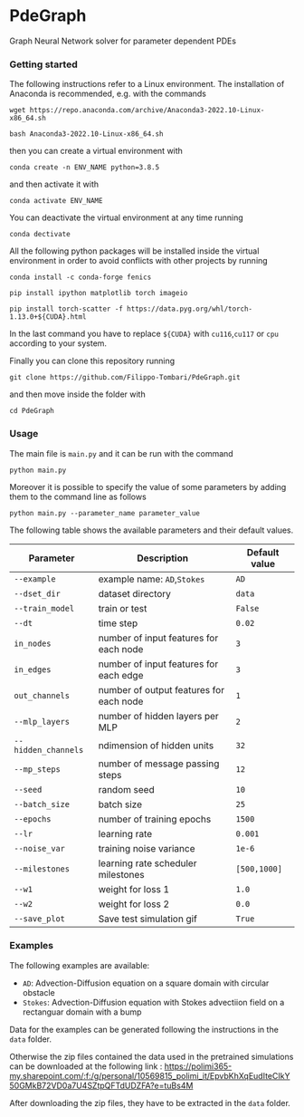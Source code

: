 # PdeGraph
Graph Neural Network solver for parameter dependent PDEs
### Getting started
The following instructions refer to a Linux environment. The installation of Anaconda is recommended, e.g. with the commands

`wget https://repo.anaconda.com/archive/Anaconda3-2022.10-Linux-x86_64.sh`

`bash Anaconda3-2022.10-Linux-x86_64.sh`

then you can create a virtual environment with

`conda create -n ENV_NAME python=3.8.5`

and then activate it with 

`conda activate ENV_NAME`

You can deactivate the virtual environment at any time running

`conda dectivate`

All the following python packages will be installed inside the virtual environment in order to avoid conflicts with other projects by running

`conda install -c conda-forge fenics`

`pip install ipython matplotlib torch imageio`

`pip install torch-scatter -f https://data.pyg.org/whl/torch-1.13.0+${CUDA}.html`

In the last command you have to replace `${CUDA}` with `cu116`,`cu117` or `cpu` according to your system.

Finally you can clone this repository running

`git clone https://github.com/Filippo-Tombari/PdeGraph.git`

and then move inside the folder with

`cd PdeGraph`

### Usage

The main file is `main.py` and it can be run with the command 

`python main.py`    

Moreover it is possible to specify the value of some parameters by adding them to the command line as follows

`python main.py --parameter_name parameter_value`

The following table shows the available parameters and their default values.

| Parameter           | Description                             | Default value |
|---------------------|-----------------------------------------|---------------|
| `--example`         | example name: `AD`,`Stokes`             | `AD`          |
| `--dset_dir`        | dataset directory                       | `data`        |
| `--train_model`     | train or test                           | `False`       |
| `--dt`              | time step                               | `0.02`        |
| `in_nodes`          | number of input features for each node  | `3`           |
| `in_edges`          | number of input features for each edge  | `3`           |
| `out_channels`      | number of output features for each node | `1`           |
| `--mlp_layers`      | number of hidden layers per MLP         | `2`           |
| `--hidden_channels` | ndimension of hidden units              | `32`          |
| `--mp_steps`        | number of message passing steps         | `12`          |
| `--seed`            | random seed                             | `10`          |
| `--batch_size`      | batch size                              | `25`          |
| `--epochs`          | number of training epochs               | `1500`        |
| `--lr`              | learning rate                           | `0.001`       |
| `--noise_var`       | training noise variance                 | `1e-6`        |
| `--milestones`      | learning rate scheduler milestones      | `[500,1000]`  |
| `--w1`              | weight for loss 1                       | `1.0`         |
| `--w2`              | weight for loss 2                       | `0.0`         |
| `--save_plot`       | Save test simulation gif                | `True`        |

### Examples

The following examples are available:

- `AD`: Advection-Diffusion equation on a square domain with circular obstacle
- `Stokes`: Advection-Diffusion equation with Stokes advectiion field on a rectanguar domain with a bump

Data for the examples can be generated following the instructions in the `data` folder.

Otherwise the zip files contained the data used in the pretrained simulations can be downloaded at the following
link : https://polimi365-my.sharepoint.com/:f:/g/personal/10569815_polimi_it/EpvbKhXqEudIteCIkY50GMkB72VD0a7U4SZtpQFTdUDZFA?e=tuBs4M

After downloading the zip files, they have to be extracted in the `data` folder.